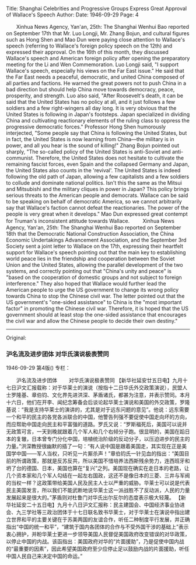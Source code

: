Title: Shanghai Celebrities and Progressive Groups Express Great Approval of Wallace's Speech
Author:
Date: 1946-09-29
Page: 4

　　Xinhua News Agency, Yan'an, 25th: The Shanghai Wenhui Bao reported on September 17th that Mr. Luo Longji, Mr. Zhang Bojun, and cultural figures such as Hong Shen and Mao Dun were paying close attention to Wallace's speech (referring to Wallace's foreign policy speech on the 12th) and expressed their approval. On the 16th of this month, they discussed Wallace's speech and American foreign policy after opening the preparatory meeting for the Li and Wen Commemoration. Luo Longji said, "I support Wallace's speech, especially his views on the Far East issue." He said that the Far East needs a peaceful, democratic, and united China composed of all parties and factions. He warned the great powers not to push China in a bad direction but should help China move towards democracy, peace, prosperity, and strength. Luo also said, "After Roosevelt's death, it can be said that the United States has no policy at all, and it just follows a few soldiers and a few right-wingers all day long. It is very obvious that the United States is following in Japan's footsteps. Japan specialized in dividing China and cultivating reactionary elements of the ruling class to oppress the progressive democratic forces." Professor Hong Shen humorously interjected, "Some people say that China is following the United States, but in fact, the United States is now learning from China—the military is in power, and all you hear is the sound of killing!" Zhang Bojun pointed out sharply, "The so-called policy of the United States is anti-Soviet and anti-communist. Therefore, the United States does not hesitate to cultivate the remaining fascist forces, even Spain and the collapsed Germany and Japan, the United States also counts in the 'revival'. The United States is indeed following the old path of Japan, allowing a few capitalists and a few soldiers to collude and dominate national politics. Isn't this the same as the Mitsui and Mitsubishi and the military cliques in power in Japan? This policy brings serious threats to the American people and democrats. Wallace can be said to be speaking on behalf of democratic America, so we cannot arbitrarily say that Wallace's faction cannot defeat the reactionaries. The power of the people is very great when it develops." Mao Dun expressed great contempt for Truman's inconsistent attitude towards Wallace.
　　
    Xinhua News Agency, Yan'an, 25th: The Shanghai Wenhui Bao reported on September 18th that the Democratic National Construction Association, the China Economic Undertakings Advancement Association, and the September 3rd Society sent a joint letter to Wallace on the 17th, expressing their heartfelt support for Wallace's speech pointing out that the main key to establishing world peace lies in the friendship and cooperation between the Soviet Union and the United States, allowing the parallel development of the two systems, and correctly pointing out that "China's unity and peace" is "based on the cooperation of domestic groups and not subject to foreign interference." They also hoped that Wallace would further lead the American people to urge the US government to change its wrong policy towards China to stop the Chinese civil war. The letter pointed out that the US government's "one-sided assistance" to China is the "most important factor" in promoting the Chinese civil war. Therefore, it is hoped that the US government should at least stop the one-sided assistance that encourages the civil war and allow the Chinese people to decide their own destiny."



<hr /> 

Original: 


### 沪名流及进步团体  对华氏演说极表赞同

1946-09-29
第4版()
专栏：

　　沪名流及进步团体
　　对华氏演说极表赞同
    【新华社延安廿五日电】九月十七日沪文汇报载称：对于华莱士的演说（按指十二日华氏外交政策演说），民盟人士罗隆基、章伯钧、文化界先进洪深、茅盾诸氏，都甚为注意，并表示赞同。本月十六日，他们在开李、闻纪念筹备会后谈论起华莱士演说和美国的外交政策，罗隆基说：“我是支持华莱士的演讲的，尤其是对于远东问题的意见”。他说：远东需要一个和平的民主的各党各派联合的中国，他警告列强不要促使中国走向坏的方向，而应帮助中国走向民主和平富强的道路。罗氏又说：“罗斯福死后，美国可以说并无政策可言，一天到晚就跟着几个军人和几个右倾分子跑。很显明的，美国在蹈日本的复辙，日本曾专门分化中国，培植统治阶级的反动分子，以压迫进步的民主的力量。”洪深教授很幽默的插了一句：“有人说中国是跟着美国走，其实现在正是美国学中国——军人当权，只听见一片厮杀声！”章伯钧氏一针见血的指出：“美国目前的所谓政策，那就是反苏反共，所以美国不惜培养法西斯残余势力，连西班牙和坍了台的德国、日本，美国也算在“复兴”之列。美国现在确实在走日本的老路，让几个资本家和几个军人勾结在一起左右国政，这还不是像日本的三菱、三井与军阀的当权一样？这政策带给美国人民及民主人士以严重的威胁。华莱士可以说是代表民主美国发言，所以我们不能武断地说华莱士这一派战胜不了反动派，人民的力量发展起来是很大的。”茅盾则对杜鲁门对华氏出尔反尔的态度表示极大轻蔑。
    【新华社延安二十五日电】九月十八日沪文汇报称：民主建国会、中国经济事业协进会、九三学社等三政治团体于十七日联名致书华莱士，对于华莱士在演说中指出建立世界和平的主要关键在于苏美两国的友谊合作，听任二种制度平行发展，并正确指出“中国的统一和平”，“建筑于国内各团体的合作与不受外国干涉的基础上”表示衷心拥护，并盼华莱士更进一步领导美国人民督促美国政府改变错误的对华政策，以停止中国的内战。该函指出：美国政府对华的“片面援助”，乃是促使中国内战的“最重要的因素”，因此希望美国政府至少应停止足以鼓励内战的片面援助，听任中国人民自己来决定中国的命运。”
